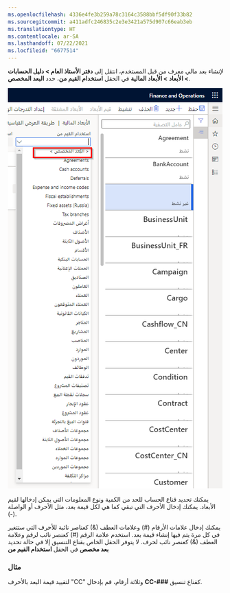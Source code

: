 ```yaml
---
ms.openlocfilehash: 4336e4fe3b259a78c3164c3588bbf5df90f33b82
ms.sourcegitcommit: a411adfc246835c2e3e3421a575d907c66eab3eb
ms.translationtype: HT
ms.contentlocale: ar-SA
ms.lasthandoff: 07/22/2021
ms.locfileid: "6677514"
---
```

لإنشاء بعد مالي معرف من قبل المستخدم، انتقل إلى **دفتر الأستاذ العام > دليل الحسابات > الأبعاد > الأبعاد المالية** في الحقل **استخدام القيم من**، حدد **البعد المخصص**.
 
![لقطة شاشة للقوائم المالية مع تمييز القائمة المنسدلة الأبعاد المخصصة.](../media/custom-dim.png)

يمكنك تحديد قناع الحساب للحد من الكمية ونوع المعلومات التي يمكن إدخالها لقيم الأبعاد. يمكنك إدخال الأحرف التي تبقي كما هي لكل قيمة بعد، مثل الأحرف أو الواصلة (-). 

يمكنك إدخال علامات الأرقام (#) وعلامات العطف (&) كعناصر نائبة للأحرف التي ستتغير في كل مرة يتم فيها إنشاء قيمة بعد. استخدم علامة الرقم (#) كعنصر نائب لرقم وعلامة العطف (&) كعنصر نائب لحرف. لا يتوفر الحقل الخاص بقناع التنسيق إلا في حالة تحديد **بعد مخصص** في الحقل **استخدام القيم من**

### <a name="example"></a>مثال 

لتقييد قيمة البعد بالأحرف "CC" وثلاثة أرقام، قم بإدخال **CC-###** كقناع تنسيق.

 


